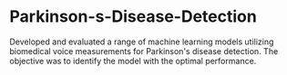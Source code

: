 # Parkinson-s-Disease-Detection
Developed and evaluated a range of machine learning models utilizing biomedical voice measurements for Parkinson's disease detection. The objective was to identify the model with the optimal performance.
